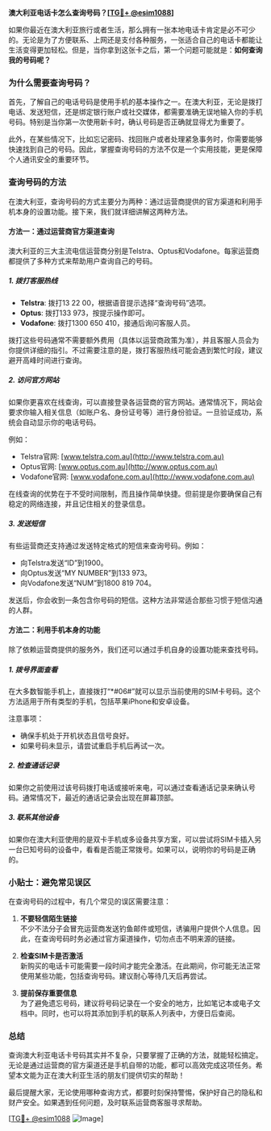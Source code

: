 **澳大利亚电话卡怎么查询号码？[[TG💪+ @esim1088](https://t.me/s/esim1088)]**

如果你最近在澳大利亚旅行或者生活，那么拥有一张本地电话卡肯定是必不可少的。无论是为了方便联系、上网还是支付各种服务，一张适合自己的电话卡都能让生活变得更加轻松。但是，当你拿到这张卡之后，第一个问题可能就是：**如何查询我的号码呢？**

### 为什么需要查询号码？

首先，了解自己的电话号码是使用手机的基本操作之一。在澳大利亚，无论是拨打电话、发送短信，还是绑定银行账户或社交媒体，都需要准确无误地输入你的手机号码。特别是当你第一次使用新卡时，确认号码是否正确就显得尤为重要了。

此外，在某些情况下，比如忘记密码、找回账户或者处理紧急事务时，你需要能够快速找到自己的号码。因此，掌握查询号码的方法不仅是一个实用技能，更是保障个人通讯安全的重要环节。

### 查询号码的方法

在澳大利亚，查询号码的方式主要分为两种：通过运营商提供的官方渠道和利用手机本身的设置功能。接下来，我们就详细讲解这两种方法。

#### 方法一：通过运营商官方渠道查询

澳大利亚的三大主流电信运营商分别是Telstra、Optus和Vodafone。每家运营商都提供了多种方式来帮助用户查询自己的号码。

##### 1. **拨打客服热线**
   - **Telstra**: 拨打13 22 00，根据语音提示选择“查询号码”选项。
   - **Optus**: 拨打133 973，按提示操作即可。
   - **Vodafone**: 拨打1300 650 410，接通后询问客服人员。

拨打这些号码通常不需要额外费用（具体以运营商政策为准），并且客服人员会为你提供详细的指引。不过需要注意的是，拨打客服热线可能会遇到繁忙时段，建议避开高峰时间进行查询。

##### 2. **访问官方网站**
   如果你更喜欢在线查询，可以直接登录各运营商的官方网站。通常情况下，网站会要求你输入相关信息（如账户名、身份证号等）进行身份验证。一旦验证成功，系统会自动显示你的电话号码。

   例如：
   - Telstra官网: [www.telstra.com.au](http://www.telstra.com.au)
   - Optus官网: [www.optus.com.au](http://www.optus.com.au)
   - Vodafone官网: [www.vodafone.com.au](http://www.vodafone.com.au)

   在线查询的优势在于不受时间限制，而且操作简单快捷。但前提是你要确保自己有稳定的网络连接，并且记住相关的登录信息。

##### 3. **发送短信**
   有些运营商还支持通过发送特定格式的短信来查询号码。例如：
   - 向Telstra发送“ID”到1900。
   - 向Optus发送“MY NUMBER”到133 973。
   - 向Vodafone发送“NUM”到1800 819 704。

   发送后，你会收到一条包含你号码的短信。这种方法非常适合那些习惯于短信沟通的人群。

#### 方法二：利用手机本身的功能

除了依赖运营商提供的服务外，我们还可以通过手机自身的设置功能来查找号码。

##### 1. **拨号界面查看**
   在大多数智能手机上，直接拨打“*#06#”就可以显示当前使用的SIM卡号码。这个方法适用于所有类型的手机，包括苹果iPhone和安卓设备。

   注意事项：
   - 确保手机处于开机状态且信号良好。
   - 如果号码未显示，请尝试重启手机后再试一次。

##### 2. **检查通话记录**
   如果你之前使用过该号码拨打电话或接听来电，可以通过查看通话记录来确认号码。通常情况下，最近的通话记录会出现在屏幕顶部。

##### 3. **联系其他设备**
   如果你在澳大利亚使用的是双卡手机或多设备共享方案，可以尝试将SIM卡插入另一台已知号码的设备中，看看是否能正常拨号。如果可以，说明你的号码是正确的。

### 小贴士：避免常见误区

在查询号码的过程中，有几个常见的误区需要注意：

1. **不要轻信陌生链接**  
   不少不法分子会冒充运营商发送钓鱼邮件或短信，诱骗用户提供个人信息。因此，在查询号码时务必通过官方渠道操作，切勿点击不明来源的链接。

2. **检查SIM卡是否激活**  
   新购买的电话卡可能需要一段时间才能完全激活。在此期间，你可能无法正常使用某些功能，包括查询号码。建议耐心等待几天后再尝试。

3. **提前保存重要信息**  
   为了避免遗忘号码，建议将号码记录在一个安全的地方，比如笔记本或电子文档中。同时，也可以将其添加到手机的联系人列表中，方便日后查阅。

### 总结

查询澳大利亚电话卡号码其实并不复杂，只要掌握了正确的方法，就能轻松搞定。无论是通过运营商的官方渠道还是手机自带的功能，都可以高效完成这项任务。希望本文能为正在澳大利亚生活的朋友们提供切实的帮助！

最后提醒大家，无论使用哪种查询方式，都要时刻保持警惕，保护好自己的隐私和财产安全。如果遇到任何问题，及时联系运营商客服寻求帮助。

[[TG💪+ @esim1088](https://t.me/s/esim1088) ![Image](https://i.postimg.cc/4NQfJmqS/Snipaste-2025-05-13-00-14-12.png)]